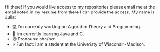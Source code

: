 Hi there! If you would like access to my repositories please email me at the email noted in my resume from there I can provide the access. 
My name is Julia:

- 💻 I’m currently working on Algorithm Theory and Programming. 
- 🌱 I’m currently learning Java and C.
- 😄 Pronouns: she/her
- ⚡ Fun fact: I am a student at the Univeristy of Wisconsin-Madison.
